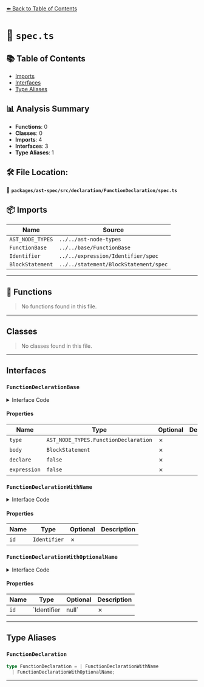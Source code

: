 [⬅️ Back to Table of Contents](../../../../../index.md)

# 📄 `spec.ts`

## 📚 Table of Contents

- [Imports](#imports)
- [Interfaces](#interfaces)
- [Type Aliases](#type-aliases)

## 📊 Analysis Summary

- **Functions**: 0
- **Classes**: 0
- **Imports**: 4
- **Interfaces**: 3
- **Type Aliases**: 1

## 🛠️ File Location:
📂 **`packages/ast-spec/src/declaration/FunctionDeclaration/spec.ts`**

## 📦 Imports

| Name | Source |
|------|--------|
| `AST_NODE_TYPES` | `../../ast-node-types` |
| `FunctionBase` | `../../base/FunctionBase` |
| `Identifier` | `../../expression/Identifier/spec` |
| `BlockStatement` | `../../statement/BlockStatement/spec` |


---

## 🔧 Functions

> No functions found in this file.


---

## Classes

> No classes found in this file.


---

## Interfaces

### `FunctionDeclarationBase`

<details><summary>Interface Code</summary>

```ts
interface FunctionDeclarationBase extends FunctionBase {
  type: AST_NODE_TYPES.FunctionDeclaration;
  body: BlockStatement;
  declare: false;
  expression: false;
}
```
</details>

#### Properties

| Name | Type | Optional | Description |
|------|------|----------|-------------|
| `type` | `AST_NODE_TYPES.FunctionDeclaration` | ✗ |  |
| `body` | `BlockStatement` | ✗ |  |
| `declare` | `false` | ✗ |  |
| `expression` | `false` | ✗ |  |

### `FunctionDeclarationWithName`

<details><summary>Interface Code</summary>

```ts
export interface FunctionDeclarationWithName extends FunctionDeclarationBase {
  id: Identifier;
}
```
</details>

#### Properties

| Name | Type | Optional | Description |
|------|------|----------|-------------|
| `id` | `Identifier` | ✗ |  |

### `FunctionDeclarationWithOptionalName`

<details><summary>Interface Code</summary>

```ts
export interface FunctionDeclarationWithOptionalName
  extends FunctionDeclarationBase {
  id: Identifier | null;
}
```
</details>

#### Properties

| Name | Type | Optional | Description |
|------|------|----------|-------------|
| `id` | `Identifier | null` | ✗ |  |


---

## Type Aliases

### `FunctionDeclaration`

```ts
type FunctionDeclaration = | FunctionDeclarationWithName
  | FunctionDeclarationWithOptionalName;
```


---